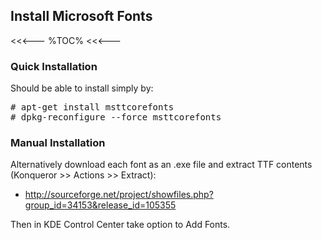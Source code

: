 ## Install Microsoft Fonts

<<<---
%TOC%
<<<---

### Quick Installation

Should be able to install simply by:

<pre>
# apt-get install msttcorefonts
# dpkg-reconfigure --force msttcorefonts
</pre>

### Manual Installation

Alternatively download each font as an .exe file and extract TTF contents (Konqueror >> Actions >> Extract):

   * http://sourceforge.net/project/showfiles.php?group_id=34153&release_id=105355

Then in KDE Control Center take option to Add Fonts.
